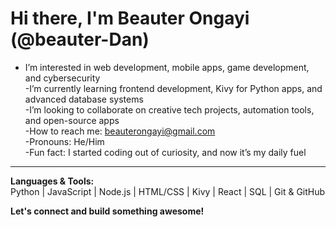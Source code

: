 # Hi there, I'm Beauter Ongayi (@beauter-Dan) 

- I’m interested in web development, mobile apps, game development, and cybersecurity  
-I’m currently learning frontend development, Kivy for Python apps, and advanced database systems  
-I’m looking to collaborate on creative tech projects, automation tools, and open-source apps  
-How to reach me: [beauterongayi@gmail.com](mailto:beauterongayi@gmail.com)  
-Pronouns: He/Him  
-Fun fact: I started coding out of curiosity, and now it’s my daily fuel  

---

**Languages & Tools:**  
Python | JavaScript | Node.js | HTML/CSS | Kivy | React | SQL | Git & GitHub  

**Let's connect and build something awesome!**
